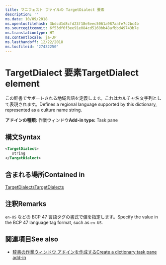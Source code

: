 ```yaml
---
title: マニフェスト ファイルの TargetDialect 要素
description: ''
ms.date: 10/09/2018
ms.openlocfilehash: 3bdcd1d8cfd23f18e5eec5061a987aafe7c2bc4b
ms.sourcegitcommit: 6f53df6f3ee91e084cd5160bb48afbbd49743b7e
ms.translationtype: HT
ms.contentlocale: ja-JP
ms.lasthandoff: 12/22/2018
ms.locfileid: "27432250"
---
```

# <a name="targetdialect-element"></a><span data-ttu-id="5ced7-102">TargetDialect 要素</span><span class="sxs-lookup"><span data-stu-id="5ced7-102">TargetDialect element</span></span>

<span data-ttu-id="5ced7-103">この辞書でサポートされる地域言語を定義します。これはカルチャ名文字列として表現されます。</span><span class="sxs-lookup"><span data-stu-id="5ced7-103">Defines a regional language supported by this dictionary, represented as a culture name string.</span></span>

<span data-ttu-id="5ced7-104">**アドインの種類:** 作業ウィンドウ</span><span class="sxs-lookup"><span data-stu-id="5ced7-104">**Add-in type:** Task pane</span></span>

## <a name="syntax"></a><span data-ttu-id="5ced7-105">構文</span><span class="sxs-lookup"><span data-stu-id="5ced7-105">Syntax</span></span>

```XML
<TargetDialect>
   string 
</TargetDialect>
```

## <a name="contained-in"></a><span data-ttu-id="5ced7-106">含まれる場所</span><span class="sxs-lookup"><span data-stu-id="5ced7-106">Contained in</span></span>

[<span data-ttu-id="5ced7-107">TargetDialects</span><span class="sxs-lookup"><span data-stu-id="5ced7-107">TargetDialects</span></span>](targetdialects.md)

## <a name="remarks"></a><span data-ttu-id="5ced7-108">注釈</span><span class="sxs-lookup"><span data-stu-id="5ced7-108">Remarks</span></span>

<span data-ttu-id="5ced7-109">`en-US` などの BCP 47 言語タグの書式で値を指定します。</span><span class="sxs-lookup"><span data-stu-id="5ced7-109">Specify the value in the BCP 47 language tag format, such as  `en-US`.</span></span>

## <a name="see-also"></a><span data-ttu-id="5ced7-110">関連項目</span><span class="sxs-lookup"><span data-stu-id="5ced7-110">See also</span></span>

- [<span data-ttu-id="5ced7-111">辞書の作業ウィンドウ アドインを作成する</span><span class="sxs-lookup"><span data-stu-id="5ced7-111">Create a dictionary task pane add-in</span></span>](https://docs.microsoft.com/office/dev/add-ins/word/dictionary-task-pane-add-ins)
    
